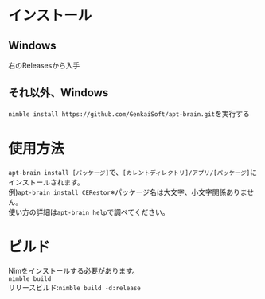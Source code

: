 # インストール
## Windows
右のReleasesから入手
## それ以外、Windows
`nimble install https://github.com/GenkaiSoft/apt-brain.git`を実行する
# 使用方法
`apt-brain install [パッケージ]`で、`[カレントディレクトリ]/アプリ/[パッケージ]`にインストールされます。<br>
例)`apt-brain install CERestor`※パッケージ名は大文字、小文字関係ありません。<br>
使い方の詳細は`apt-brain help`で調べてください。
# ビルド
Nimをインストールする必要があります。<br>
`nimble build`<br>
リリースビルド:`nimble build -d:release`
